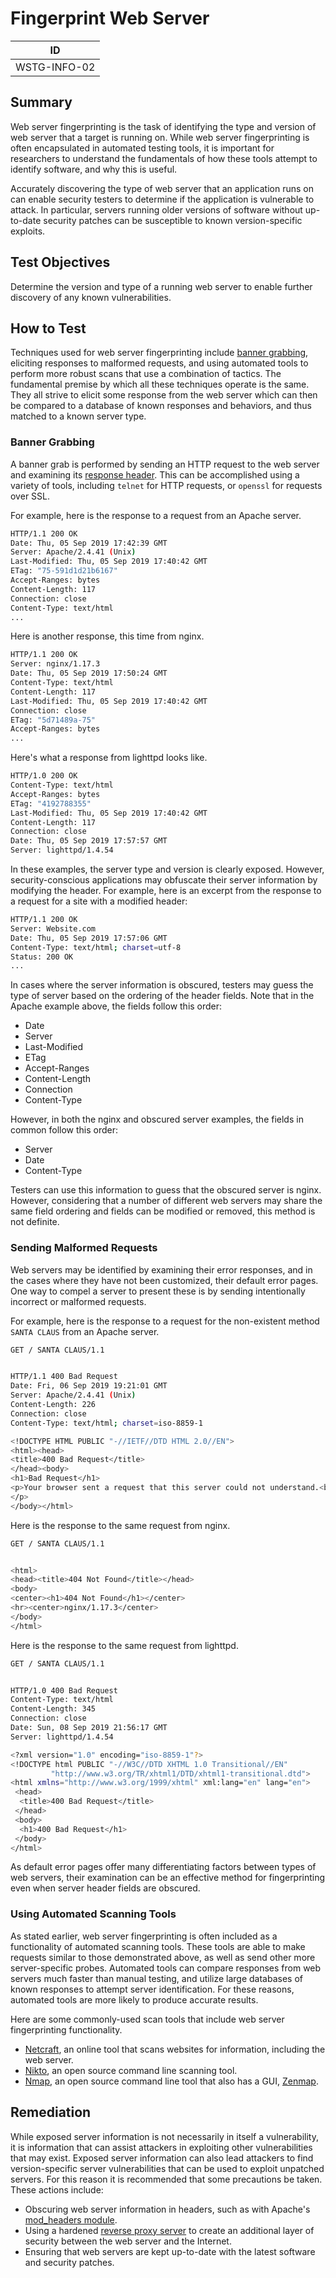 # Fingerprint Web Server

|ID           |
|-------------|
|WSTG-INFO-02|

## Summary

Web server fingerprinting is the task of identifying the type and version of web server that a target is running on. While web server fingerprinting is often encapsulated in automated testing tools, it is important for researchers to understand the fundamentals of how these tools attempt to identify software, and why this is useful.

Accurately discovering the type of web server that an application runs on can enable security testers to determine if the application is vulnerable to attack. In particular, servers running older versions of software without up-to-date security patches can be susceptible to known version-specific exploits.

## Test Objectives

Determine the version and type of a running web server to enable further discovery of any known vulnerabilities.

## How to Test

Techniques used for web server fingerprinting include [banner grabbing](https://en.wikipedia.org/wiki/Banner_grabbing), eliciting responses to malformed requests, and using automated tools to perform more robust scans that use a combination of tactics. The fundamental premise by which all these techniques operate is the same. They all strive to elicit some response from the web server which can then be compared to a database of known responses and behaviors, and thus matched to a known server type.

### Banner Grabbing

A banner grab is performed by sending an HTTP request to the web server and examining its [response header](https://developer.mozilla.org/en-US/docs/Glossary/Response_header). This can be accomplished using a variety of tools, including `telnet` for HTTP requests, or `openssl` for requests over SSL.

For example, here is the response to a request from an Apache server.

```sh
HTTP/1.1 200 OK
Date: Thu, 05 Sep 2019 17:42:39 GMT
Server: Apache/2.4.41 (Unix)
Last-Modified: Thu, 05 Sep 2019 17:40:42 GMT
ETag: "75-591d1d21b6167"
Accept-Ranges: bytes
Content-Length: 117
Connection: close
Content-Type: text/html
...
```

Here is another response, this time from nginx.

```sh
HTTP/1.1 200 OK
Server: nginx/1.17.3
Date: Thu, 05 Sep 2019 17:50:24 GMT
Content-Type: text/html
Content-Length: 117
Last-Modified: Thu, 05 Sep 2019 17:40:42 GMT
Connection: close
ETag: "5d71489a-75"
Accept-Ranges: bytes
...
```

Here's what a response from lighttpd looks like.

```sh
HTTP/1.0 200 OK
Content-Type: text/html
Accept-Ranges: bytes
ETag: "4192788355"
Last-Modified: Thu, 05 Sep 2019 17:40:42 GMT
Content-Length: 117
Connection: close
Date: Thu, 05 Sep 2019 17:57:57 GMT
Server: lighttpd/1.4.54
```

In these examples, the server type and version is clearly exposed. However, security-conscious applications may obfuscate their server information by modifying the header. For example, here is an excerpt from the response to a request for a site with a modified header:

```sh
HTTP/1.1 200 OK
Server: Website.com
Date: Thu, 05 Sep 2019 17:57:06 GMT
Content-Type: text/html; charset=utf-8
Status: 200 OK
...
```

In cases where the server information is obscured, testers may guess the type of server based on the ordering of the header fields. Note that in the Apache example above, the fields follow this order:

- Date
- Server
- Last-Modified
- ETag
- Accept-Ranges
- Content-Length
- Connection
- Content-Type

However, in both the nginx and obscured server examples, the fields in common follow this order:

- Server
- Date
- Content-Type

Testers can use this information to guess that the obscured server is nginx. However, considering that a number of different web servers may share the same field ordering and fields can be modified or removed, this method is not definite.

### Sending Malformed Requests

Web servers may be identified by examining their error responses, and in the cases where they have not been customized, their default error pages. One way to compel a server to present these is by sending intentionally incorrect or malformed requests.

For example, here is the response to a request for the non-existent method `SANTA CLAUS` from an Apache server.

```sh
GET / SANTA CLAUS/1.1


HTTP/1.1 400 Bad Request
Date: Fri, 06 Sep 2019 19:21:01 GMT
Server: Apache/2.4.41 (Unix)
Content-Length: 226
Connection: close
Content-Type: text/html; charset=iso-8859-1

<!DOCTYPE HTML PUBLIC "-//IETF//DTD HTML 2.0//EN">
<html><head>
<title>400 Bad Request</title>
</head><body>
<h1>Bad Request</h1>
<p>Your browser sent a request that this server could not understand.<br />
</p>
</body></html>
```

Here is the response to the same request from nginx.

```sh
GET / SANTA CLAUS/1.1


<html>
<head><title>404 Not Found</title></head>
<body>
<center><h1>404 Not Found</h1></center>
<hr><center>nginx/1.17.3</center>
</body>
</html>
```

Here is the response to the same request from lighttpd.

```sh
GET / SANTA CLAUS/1.1


HTTP/1.0 400 Bad Request
Content-Type: text/html
Content-Length: 345
Connection: close
Date: Sun, 08 Sep 2019 21:56:17 GMT
Server: lighttpd/1.4.54

<?xml version="1.0" encoding="iso-8859-1"?>
<!DOCTYPE html PUBLIC "-//W3C//DTD XHTML 1.0 Transitional//EN"
         "http://www.w3.org/TR/xhtml1/DTD/xhtml1-transitional.dtd">
<html xmlns="http://www.w3.org/1999/xhtml" xml:lang="en" lang="en">
 <head>
  <title>400 Bad Request</title>
 </head>
 <body>
  <h1>400 Bad Request</h1>
 </body>
</html>
```

As default error pages offer many differentiating factors between types of web servers, their examination can be an effective method for fingerprinting even when server header fields are obscured.

### Using Automated Scanning Tools

As stated earlier, web server fingerprinting is often included as a functionality of automated scanning tools. These tools are able to make requests similar to those demonstrated above, as well as send other more server-specific probes. Automated tools can compare responses from web servers much faster than manual testing, and utilize large databases of known responses to attempt server identification. For these reasons, automated tools are more likely to produce accurate results.

Here are some commonly-used scan tools that include web server fingerprinting functionality.

- [Netcraft](https://toolbar.netcraft.com/site_report), an online tool that scans websites for information, including the web server.
- [Nikto](https://github.com/sullo/nikto), an open source command line scanning tool.
- [Nmap](https://nmap.org/), an open source command line tool that also has a GUI, [Zenmap](https://nmap.org/zenmap/).

## Remediation

While exposed server information is not necessarily in itself a vulnerability, it is information that can assist attackers in exploiting other vulnerabilities that may exist. Exposed server information can also lead attackers to find version-specific server vulnerabilities that can be used to exploit unpatched servers. For this reason it is recommended that some precautions be taken. These actions include:

- Obscuring web server information in headers, such as with Apache's [mod_headers module](https://httpd.apache.org/docs/current/mod/mod_headers.html).
- Using a hardened [reverse proxy server](https://en.wikipedia.org/wiki/Proxy_server#Reverse_proxies) to create an additional layer of security between the web server and the Internet.
- Ensuring that web servers are kept up-to-date with the latest software and security patches.
